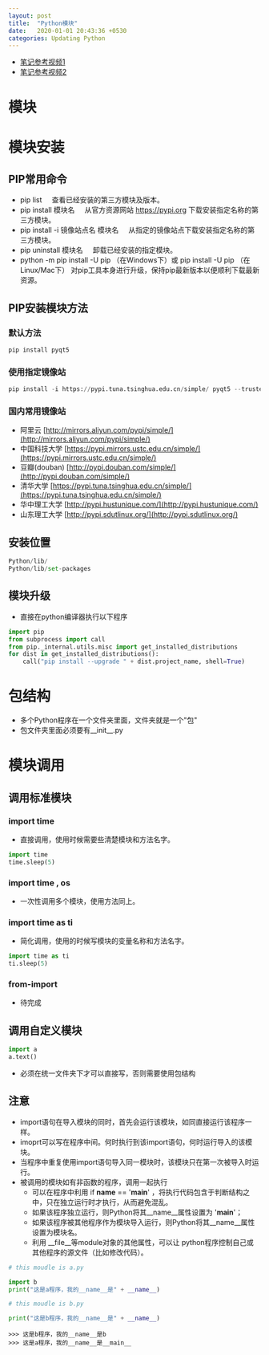 ```yaml
---
layout: post
title:  "Python模块"
date:   2020-01-01 20:43:36 +0530
categories: Updating Python
---
```

- [笔记参考视频1](http://t.cn/A6PIXOFG)
- [笔记参考视频2](http://t.cn/AiRUkuOi) 

# 模块

# 模块安装

## PIP常用命令

- pip list     查看已经安装的第三方模块及版本。
- pip install 模块名     从官方资源网站 https://pypi.org 下载安装指定名称的第三方模块。
- pip install -i 镜像站点名 模块名     从指定的镜像站点下载安装指定名称的第三方模块。
- pip uninstall 模块名     卸载已经安装的指定模块。
- python -m pip install -U pip （在Windows下）或 pip install -U pip （在Linux/Mac下） 对pip工具本身进行升级，保持pip最新版本以便顺利下载最新资源。


## PIP安装模块方法

### 默认方法

```python
pip install pyqt5
```

<a name="ojwXo"></a>
### 使用指定镜像站
```python
pip install -i https://pypi.tuna.tsinghua.edu.cn/simple/ pyqt5 --trusted-host https://pypi.tuna.tsinghua.edu.cn/simple/
```

<a name="VlgNf"></a>
### 国内常用镜像站

- 阿里云 [http://mirrors.aliyun.com/pypi/simple/](http://mirrors.aliyun.com/pypi/simple/)
- 中国科技大学 [https://pypi.mirrors.ustc.edu.cn/simple/](https://pypi.mirrors.ustc.edu.cn/simple/)
- 豆瓣(douban) [http://pypi.douban.com/simple/](http://pypi.douban.com/simple/)
- 清华大学 [https://pypi.tuna.tsinghua.edu.cn/simple/](https://pypi.tuna.tsinghua.edu.cn/simple/)
- 华中理工大学 [http://pypi.hustunique.com/](http://pypi.hustunique.com/)
- 山东理工大学 [http://pypi.sdutlinux.org/](http://pypi.sdutlinux.org/)
<a name="Zlq5d"></a>
## 安装位置
```python
Python/lib/
Python/lib/set-packages
```

<a name="Ngpa1"></a>
## 模块升级

- 直接在python编译器执行以下程序

```python
import pip
from subprocess import call
from pip._internal.utils.misc import get_installed_distributions
for dist in get_installed_distributions():
    call("pip install --upgrade " + dist.project_name, shell=True)
```

# 包结构

- 多个Python程序在一个文件夹里面，文件夹就是一个"包"
- 包文件夹里面必须要有__init__.py


# 模块调用

## 调用标准模块

### import time

- 直接调用，使用时候需要些清楚模块和方法名字。
```python
import time
time.sleep(5)
```

### import time , os

- 一次性调用多个模块，使用方法同上。

<a name="VzXR8"></a>
### import time as ti

- 简化调用，使用的时候写模块的变量名称和方法名字。
```python
import time as ti
ti.sleep(5)
```

<a name="Gbo1e"></a>
### from-import

- 待完成
<a name="aBeph"></a>
## 调用自定义模块

```python
import a
a.text()
```

- 必须在统一文件夹下才可以直接写，否则需要使用包结构

<a name="XyJFd"></a>
## 注意

- import语句在导入模块的同时，首先会运行该模块，如同直接运行该程序一样。
- imoprt可以写在程序中间。何时执行到该import语句，何时运行导入的该模块。
- 当程序中重复使用import语句导入同一模块时，该模块只在第一次被导入时运行。
- 被调用的模块如有非函数的程序，调用一起执行
  - 可以在程序中利用 if __name__ == '__main__' ，将执行代码包含于判断结构之中，只在独立运行时才执行，从而避免混乱。
  - 如果该程序独立运行，则Python将其__name__属性设置为 '__main__'；
  - 如果该程序被其他程序作为模块导入运行，则Python将其__name__属性设置为模块名。
  - 利用 __file__等module对象的其他属性，可以让 python程序控制自己或其他程序的源文件（比如修改代码）。

```python
# this moudle is a.py

import b
print("这是a程序，我的__name__是" + __name__)
```

```python
# this moudle is b.py

print("这是b程序，我的__name__是" + __name__)
```

```
>>> 这是b程序，我的__name__是b
>>> 这是a程序，我的__name__是__main__
```